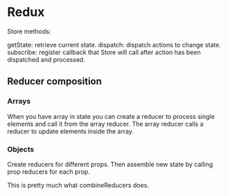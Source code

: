 # Redux

Store methods:

getState: retrieve current state. dispatch: dispatch actions to change state.
subscribe: register callback that Store will call after action has been
dispatched and processed.

## Reducer composition

### Arrays

When you have array in state you can create a reducer to process single elements
and call it from the array reducer. The array reducer calls a reducer to update
elements inside the array.

### Objects

Create reducers for different props. Then assemble new state by calling prop
reducers for each prop.

This is pretty much what combineReducers does.
